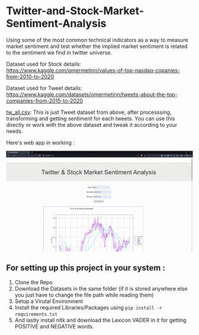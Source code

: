 # Twitter-and-Stock-Market-Sentiment-Analysis
Using some of the most common technical indicators as a way to measure market sentiment and test whether the implied market sentiment is related to the sentiment we find in twitter universe.

Dataset used for Stock details:  <https://www.kaggle.com/omermetinn/values-of-top-nasdaq-copanies-from-2010-to-2020>

Dataset used for Tweet details: <https://www.kaggle.com/datasets/omermetinn/tweets-about-the-top-companies-from-2015-to-2020>


[tw_all.csv](https://drive.google.com/file/d/146KADDisLSJ7jeq0jtSTPW23Htoew-hU/view?usp=sharing): This is just Tweet dataset from above, after processsing, transforming and getting sentiment for each tweets. You can use this directly or work with the above dataset and tweak it according to your needs.


Here's web app in working : 

![](https://github.com/DarkShadowKonoha/Twitter-and-Stock-Market-Sentiment-Analysis/blob/master/webapp_gif.gif)



## For setting up this project in your system :

1. Clone the Repo
2. Download the Datasets in the same folder (if it is stored anywhere else you just have to change the file path while reading them)
3. Setup a Virutal Environment
4. Install the required Libraries/Packages using ```pip install -r requirements.txt```
5. And lastly install nltk and download the Lexicon VADER in it for getting POSITIVE and NEGATIVE words.
